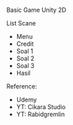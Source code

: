 Basic Game Unity 2D

List Scane
- Menu
- Credit
- Soal 1
- Soal 2
- Soal 3
- Hasil

Reference:
- Udemy
- YT: Cikara Studio
- YT: Rabidgremlin
